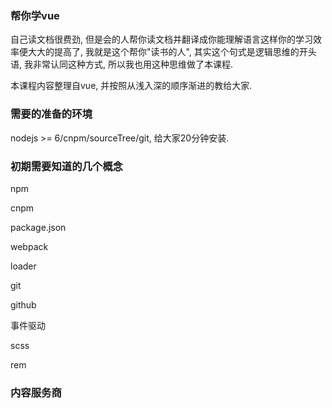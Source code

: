 ### 帮你学vue

自己读文档很费劲, 但是会的人帮你读文档并翻译成你能理解语言这样你的学习效率便大大的提高了, 我就是这个帮你"读书的人", 其实这个句式是逻辑思维的开头语, 我非常认同这种方式, 所以我也用这种思维做了本课程.

本课程内容整理自vue, 并按照从浅入深的顺序渐进的教给大家.

### 需要的准备的环境

nodejs &gt;= 6/cnpm/sourceTree/git, 给大家20分钟安装.

### 初期需要知道的几个概念

npm

cnpm

package.json

webpack

loader

git

github

事件驱动

scss

rem

### 内容服务商



